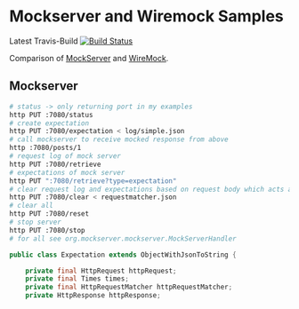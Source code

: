# Mockserver and Wiremock Samples
Latest Travis-Build [![Build Status](https://travis-ci.org/masooh/mockserver.svg?branch=master)](https://travis-ci.org/masooh/mockserver)

Comparison of [MockServer](http://mock-server.com/) and [WireMock](http://wiremock.org/).

## Mockserver

```bash
# status -> only returning port in my examples
http PUT :7080/status
# create expectation
http PUT :7080/expectation < log/simple.json
# call mockserver to receive mocked response from above
http :7080/posts/1
# request log of mock server
http PUT :7080/retrieve
# expectations of mock server
http PUT ":7080/retrieve?type=expectation"
# clear request log and expectations based on request body which acts as matcher
http PUT :7080/clear < requestmatcher.json
# clear all
http PUT :7080/reset
# stop server 
http PUT :7080/stop
# for all see org.mockserver.mockserver.MockServerHandler
```

```java
public class Expectation extends ObjectWithJsonToString {

    private final HttpRequest httpRequest;
    private final Times times;
    private final HttpRequestMatcher httpRequestMatcher;
    private HttpResponse httpResponse;
```